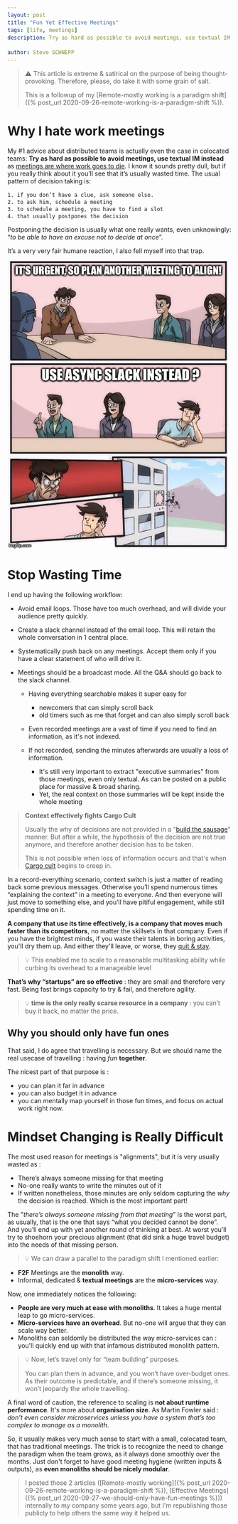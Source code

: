 ```yaml
---
layout: post
title: "Fun Yet Effective Meetings"
tags: [life, meetings]
description: Try as hard as possible to avoid meetings, use textual IM instead, as meetings are where work goes to die

author: Steve SCHNEPP
---
```


> ⚠️ This article is extreme & satirical on the purpose of being thought-provoking. Therefore, please, do take it with some grain of salt.
>
> This is a followup of my [Remote-mostly working is a paradigm shift]({% post_url 2020-09-26-remote-working-is-a-paradigm-shift %}).

# Why I hate work meetings

My #1 advice about distributed teams is actually even the case in colocated teams:
**Try as hard as possible to avoid meetings, use textual IM instead** as [meetings are where work goes to die](https://blog.codinghorror.com/meetings-where-work-goes-to-die/).
I know it sounds pretty dull, but if you really think about it you’ll see that it’s usually wasted time.
The usual pattern of decision taking is:

    1. if you don’t have a clue, ask someone else.
    2. to ask him, schedule a meeting
    3. to schedule a meeting, you have to find a slot
    4. that usually postpones the decision

Postponing the decision is usually what one really wants, even unknowingly: “*to be able to have an excuse not to decide at once*”.

It’s a very very fair humane reaction, I also fell myself into that trap.

![Thrown out of the fence for proposing an textual chat](/assets/images/out-of-window.jpg)

# Stop Wasting Time

I end up having the following workflow:

* Avoid email loops. Those have too much overhead, and will divide your audience pretty quickly.
* Create a slack channel instead of the email loop. This will retain the whole conversation in 1 central place.
* Systematically push back on any meetings. Accept them only if you have a clear statement of who will drive it.
* Meetings should be a broadcast mode. All the Q&A should go back to the slack channel.

  * Having everything searchable makes it super easy for
    * newcomers that can simply scroll back
    * old timers such as me that forget and can also simply scroll back

  * Even recorded meetings are a vast of time if you need to find an information, as it's not indexed.

  * If not recorded, sending the minutes afterwards are usually a loss of information.
    * It's still very important to extract "executive summaries" from those meetings, even only textual. As can be posted on a public place for massive & broad sharing.
    * Yet, the real context on those summaries will be kept inside the whole meeting

> **Context effectively fights Cargo Cult**
>
> Usually the why of decisions are not provided in a "[build the sausage](https://english.stackexchange.com/questions/120739/a-peek-into-the-sausage-factory)" manner. But after a while, the hypothesis of the decision are not true anymore, and therefore another decision has to be taken.
>
> This is not possible when loss of information occurs and that's when [Cargo cult](https://en.wikipedia.org/wiki/Cargo_cult_programming) begins to creep in.

In a record-everything scenario, context switch is just a matter of reading back some previous messages. Otherwise you’ll spend numerous times “explaining the context” in a meeting to everyone. And then everyone will just move to something else, and you’ll have pitiful engagement, while still spending time on it.

**A company that use its time effectively, is a company that moves much faster than its competitors**, no matter the skillsets in that company. Even if you have the brightest minds, if you waste their talents in boring activities, you'll dry them up. And either they'll leave, or worse, they [quit & stay](https://www.sbnonline.com/article/the-quit-and-stay-syndrome-a-business-epidemic-thats-a-silent-profit-killer/).

> 💡 This enabled me to scale to a reasonable multitasking ability while curbing its overhead to a manageable level

**That’s why “startups” are so effective** : they are small and therefore very fast. Being fast brings capacity to try & fail, and therefore agility.

> 💡 **time is the only really scarse resource in a company** : you can’t buy it back, no matter the price.

## Why you should only have fun ones

That said, I do agree that travelling is necessary. But we should name the real usecase of travelling : having *fun* **together**.

The nicest part of that purpose is :

* you can plan it far in advance
* you can also budget it in advance
* you can mentally map yourself in those fun times, and focus on actual work right now.

# Mindset Changing is Really Difficult

The most used reason for meetings is "alignments", but it is very usually wasted as :

* There’s always someone missing for that meeting
* No-one really wants to write the minutes out of it
* If written nonetheless, those minutes are only seldom capturing the *why* the decision is reached. Which is the most important part!

The "*there’s always someone missing from that meeting*" is the worst part, as usually, that is the one that says “what you decided cannot be done”. And you’ll end up with yet another round of thinking at best. At worst you’ll try to shoehorn your precious alignment (that did sink a huge travel budget) into the needs of that missing person.

> 💡 We can draw a parallel to the paradigm shift I mentioned earlier:

* **F2F** Meetings are the **monolith** way.
* Informal, dedicated & **textual meetings** are the **micro-services** way.

Now, one immediately notices the following:

* **People are very much at ease with monoliths**. It takes a huge mental leap to go micro-services.
* **Micro-services have an overhead**. But no-one will argue that they can scale way better.
* Monoliths can seldomly be distributed the way micro-services can : you'll quickly end up with that infamous distributed monolith pattern.

> 💡 Now, let’s travel only for “team building” purposes.
>
> You can plan them in advance, and you won’t have over-budget ones. As their outcome is predictable, and if there’s someone missing, it won’t jeopardy the whole travelling.

A final word of caution, the reference to scaling is **not about runtime performance**. It's more about **organisation size**. As Martin Fowler said : *don’t even consider microservices unless you have a system that’s too complex to manage as a monolith*.

So, it usually makes very much sense to start with a small, colocated team, that has traditional meetings. The trick is to recognize the need to change the paradigm when the team grows, as it always done smoothly over the months. Just don't forget to have good meeting hygiene (written inputs & outputs), as **even monoliths should be nicely modular**.

> I posted those 2 articles ([Remote-mostly working]({% post_url 2020-09-26-remote-working-is-a-paradigm-shift %}), [Effective Meetings]({% post_url 2020-09-27-we-should-only-have-fun-meetings %})) internally to my company some years ago, but I'm republishing those publicly to help others the same way it helped us.
